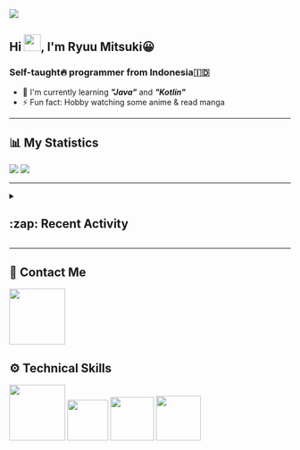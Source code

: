 <div id="header-badges">
    <!-- Profile Viewers -->
    <img src="https://komarev.com/ghpvc/?username=mitsuki31&color=blue&label=PROFILE+VIEWS">
</div>

## Hi <img src="https://media.giphy.com/media/hvRJCLFzcasrR4ia7z/giphy.gif" width="30px"/>, I'm Ryuu Mitsuki:grinning:
### Self-taught:fire: programmer from Indonesia:indonesia:

- :herb: I'm currently learning ***"Java"*** and ***"Kotlin"***
- :zap: Fun fact: Hobby watching some anime & read manga

---

## **:bar_chart: My Statistics**

<picture id="stats">
    <source 
            srcset="https://github-readme-stats.vercel.app/api?username=mitsuki31&show_icons=true&theme=tokyonight&include_all_commits=true&show_private=falsee&hide=stars&rank_icon=github"
            media="(prefers-color-scheme: dark)"
    />
    <source
            srcset="https://github-readme-stats.vercel.app/api?username=mitsuki31&show_icons=true&include_all_commits=true&show_private=false&hide=stars&rank_icon=github"
            media="(prefers-color-scheme: light), (prefers-color-scheme: no-preference)"
    />
    <img src="https://github-readme-stats.vercel.app/api?username=mitsuki31&show_icons=true&include_all_commits=true&show_private=false&hide=stars&rank_icon=github" />
</picture>

<picture id="top-langs">
    <source
            srcset="https://github-readme-stats.vercel.app/api/top-langs/?username=mitsuki31&layout=donut&theme=tokyonight&count_private=true&langs_count=8"
            media="(prefers-color-scheme: dark)"
    />
    <source
            srcset="https://github-readme-stats.vercel.app/api/top-langs/?username=mitsuki31&layout=donut&count_private=true&langs_count=8"
            media="(prefers-color-scheme: light), (prefers-color-scheme: no-preference)"
    />
    <img src="https://github-readme-stats.vercel.app/api/top-langs/?username=mitsuki31&layout=donut&langs_count=8&count_private=true" />
</picture>

<!--
[![Snake](https://github.com/mitsuki31/mitsuki31/blob/output/github-contribution-grid-snake.svg)](https://github.com/mitsuki31)
-->

---

<details>
<summary><h2>:zap: Recent Activity</h2></summary>

<!--START_SECTION:activity-->
1. 🚀 Published release [v1.2.2](https://github.com/mitsuki31/jmatrix/releases/tag/v1.2.2) in [mitsuki31/jmatrix](https://github.com/mitsuki31/jmatrix)
2. 🎉 Merged PR [#75](https://github.com/mitsuki31/jmatrix/pull/75) in [mitsuki31/jmatrix](https://github.com/mitsuki31/jmatrix)
3. 💪 Opened PR [#75](https://github.com/mitsuki31/jmatrix/pull/75) in [mitsuki31/jmatrix](https://github.com/mitsuki31/jmatrix)
4. 🎉 Merged PR [#74](https://github.com/mitsuki31/jmatrix/pull/74) in [mitsuki31/jmatrix](https://github.com/mitsuki31/jmatrix)
5. 💪 Opened PR [#74](https://github.com/mitsuki31/jmatrix/pull/74) in [mitsuki31/jmatrix](https://github.com/mitsuki31/jmatrix)
6. 🎉 Merged PR [#66](https://github.com/mitsuki31/jmatrix/pull/66) in [mitsuki31/jmatrix](https://github.com/mitsuki31/jmatrix)
7. 🎉 Merged PR [#67](https://github.com/mitsuki31/jmatrix/pull/67) in [mitsuki31/jmatrix](https://github.com/mitsuki31/jmatrix)
8. 💪 Opened PR [#64](https://github.com/mitsuki31/jmatrix/pull/64) in [mitsuki31/jmatrix](https://github.com/mitsuki31/jmatrix)
9. ❗ Opened issue [#58](https://github.com/mitsuki31/jmatrix/issues/58) in [mitsuki31/jmatrix](https://github.com/mitsuki31/jmatrix)
10. 🚀 Published release [v1.1.0](https://github.com/mitsuki31/jmatrix/releases/tag/v1.1.0) in [mitsuki31/jmatrix](https://github.com/mitsuki31/jmatrix)
<!--END_SECTION:activity-->
</details>

---

## **:iphone: Contact Me**
<div id="socials" align="left">
    <a href="https://twitter.com/ryuumitsuki31">
        <img
             src="https://img.shields.io/badge/Twitter-1DA1F2?style=for-the-badge&logo=twitter&logoColor=white"
             width="100px"
        >
    </a>
</div>


## **:gear: Technical Skills**
<div id="skills" align="left">
    <!-- Python -->
    <a>
        <img
             src="https://img.shields.io/badge/Python-14354C?style=for-the-badge&logo=python&logoColor=white"
             width="100px"
        >
    </a>
    <!-- C++ -->
    <a>
        <img
             src="https://img.shields.io/badge/C%2B%2B-00599C?style=for-the-badge&logo=c%2B%2B&logoColor=white"
             width="73px"
        >
    </a>
    <!-- Java -->
    <a>
        <img
             src="https://img.shields.io/badge/Java-ED8B00?style=for-the-badge&logo=openjdk&logoColor=white"
             width="78px"
        >
    </a>
    <!-- Ruby -->
    <a>
        <img
             src="https://img.shields.io/badge/Ruby-CC342D?style=for-the-badge&logo=ruby&logoColor=white"
             width="80px"
        >
    </a>
</div>
